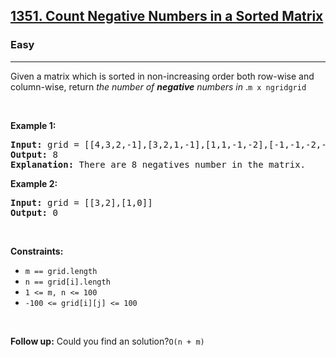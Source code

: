 <h2><a href="https://leetcode.com/problems/count-negative-numbers-in-a-sorted-matrix/">1351. Count Negative Numbers in a Sorted Matrix</a></h2><h3>Easy</h3><hr><div style="text-align: left;"><p style="text-align: left;"><font _mstmutation="1" _msthash="4660643" _msttexthash="8897564">Given a  matrix  which is sorted in non-increasing order both row-wise and column-wise, return <em _mstmutation="1">the number of <strong>negative</strong> numbers in</em> .</font><code>m x n</code><code>grid</code><code>grid</code></p>

<p>&nbsp;</p>
<p style="text-align: left;"><strong _msthash="4660877" _msttexthash="114439">Example 1:</strong></p>

<pre><strong>Input:</strong> grid = [[4,3,2,-1],[3,2,1,-1],[1,1,-1,-2],[-1,-1,-2,-3]]
<strong>Output:</strong> 8
<strong>Explanation:</strong> There are 8 negatives number in the matrix.
</pre>

<p style="text-align: left;"><strong _msthash="4661111" _msttexthash="114621">Example 2:</strong></p>

<pre><strong>Input:</strong> grid = [[3,2],[1,0]]
<strong>Output:</strong> 0
</pre>

<p>&nbsp;</p>
<p style="text-align: left;"><strong _msthash="4661462" _msttexthash="199901">Constraints:</strong></p>

<ul>
	<li><code>m == grid.length</code></li>
	<li><code>n == grid[i].length</code></li>
	<li><code>1 &lt;= m, n &lt;= 100</code></li>
	<li><code>-100 &lt;= grid[i][j] &lt;= 100</code></li>
</ul>

<p>&nbsp;</p>
<font _mstmutation="1" _msthash="4265678" _msttexthash="983515"><strong _mstmutation="1">Follow up:</strong> Could you find an  solution?</font><code>O(n + m)</code></div>
